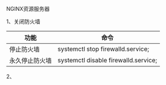NGINX资源服务器

1、关闭防火墙

| 功能           | 命令                                 |
| -------------- | ------------------------------------ |
| 停止防火墙     | systemctl stop firewalld.service;    |
| 永久停止防火墙 | systemctl disable firewalld.service; |



2、
